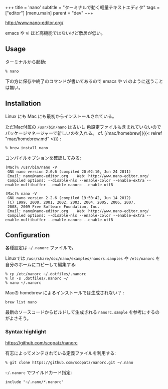 +++
title = 'nano'
subtitle = "ターミナルで動く軽量テキストエディタ"
tags = ["editor"]
[menu.main]
  parent = "dev"
+++

<http://www.nano-editor.org/>

emacs や vi ほど高機能ではないけど敷居が低い。

## Usage

ターミナルから起動:

    % nano

下の方に保存や終了のコマンドが書いてあるので
emacs や vi のように迷うことは無い。

## Installation

Linux にも Mac にも最初からインストールされている。

ただMac付属の `/usr/bin/nano` は古いし
色設定ファイルも含まれていないので
パッケージマネージャーで新しいのを入れる。
cf. [/mac/homebrew]({{< relref "mac/homebrew.md" >}}) :

    % brew install nano

コンパイルオプションを確認してみる:

    (Mac)% /usr/bin/nano -V
     GNU nano version 2.0.6 (compiled 20:02:10, Jun 24 2011)
     Email: nano@nano-editor.org    Web: http://www.nano-editor.org/
     Compiled options: --disable-nls --enable-color --enable-extra --enable-multibuffer --enable-nanorc --enable-utf8

    (Mac)% nano -V
     GNU nano version 2.2.6 (compiled 19:50:42, Jun 14 2012)
     (C) 1999, 2000, 2001, 2002, 2003, 2004, 2005, 2006, 2007,
     2008, 2009 Free Software Foundation, Inc.
     Email: nano@nano-editor.org    Web: http://www.nano-editor.org/
     Compiled options: --disable-nls --enable-color --enable-extra --enable-multibuffer --enable-nanorc --enable-utf8

## Configuration

各種設定は `~/.nanorc` ファイルで。

Linuxでは `/usr/share/doc/nano/examples/nanors.samples` や
`/etc/nanorc` を自分のホームにコピーして編集する:

    % cp /etc/nanorc ~/.dotfiles/.nanorc
    % ln -s .dotfiles/.nanorc ~/
    % nano ~/.nanorc

Macの homebrew によるインストールでは生成されない？ :

    brew list nano

最新のソースコードからビルドして生成される `nanorc.sample`
を参考にするのがよさそう。

### Syntax highlight

<https://github.com/scopatz/nanorc>

有志によってメンテされている定義ファイルを利用する:

    % git clone https://github.com/scopatz/nanorc.git ~/.nano

`~/.nanorc` でワイルドカード指定:

    include "~/.nano/*.nanorc"
